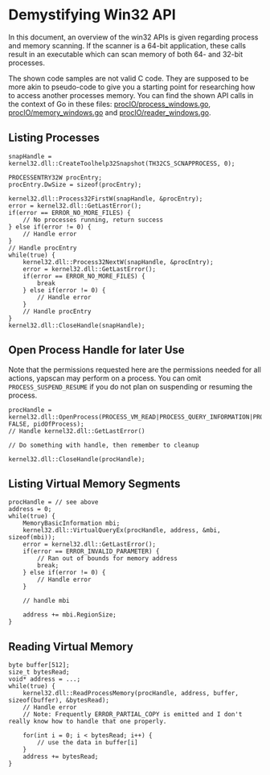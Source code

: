 # Demystifying Win32 API

In this document, an overview of the win32 APIs is given regarding process and memory scanning. If the scanner is a 64-bit application, these calls result in an executable which can scan memory of both 64- and 32-bit processes.

The shown code samples are not valid C code. They are supposed to be more akin to pseudo-code to give you a starting point for researching how to access another processes memory. You can find the shown API calls in the context of Go in these files: [procIO/process_windows.go](procIO/process_windows.go), [procIO/memory_windows.go](procIO/memory_windows.go) and [procIO/reader_windows.go](procIO/reader_windows.go).

## Listing Processes

```
snapHandle = kernel32.dll::CreateToolhelp32Snapshot(TH32CS_SCNAPPROCESS, 0);

PROCESSENTRY32W procEntry;
procEntry.DwSize = sizeof(procEntry);

kernel32.dll::Process32FirstW(snapHandle, &procEntry);
error = kernel32.dll::GetLastError();
if(error == ERROR_NO_MORE_FILES) {
	// No processes running, return success
} else if(error != 0) {
	// Handle error
}
// Handle procEntry
while(true) {
	kernel32.dll::Process32NextW(snapHandle, &procEntry);
	error = kernel32.dll::GetLastError();
	if(error == ERROR_NO_MORE_FILES) {
        break
    } else if(error != 0) {
        // Handle error
    }
   	// Handle procEntry
}
kernel32.dll::CloseHandle(snapHandle);
```

## Open Process Handle for later Use

Note that the permissions requested here are the permissions needed for all actions, yapscan may perform on a process. You can omit `PROCESS_SUSPEND_RESUME` if you do not plan on suspending or resuming the process.

```
procHandle = kernel32.dll::OpenProcess(PROCESS_VM_READ|PROCESS_QUERY_INFORMATION|PROCESS_SUSPEND_RESUME, FALSE, pidOfProcess);
// Handle kernel32.dll::GetLastError()

// Do something with handle, then remember to cleanup

kernel32.dll::CloseHandle(procHandle);
```

## Listing Virtual Memory Segments

```
procHandle = // see above
address = 0;
while(true) {
	MemoryBasicInformation mbi;
	kernel32.dll::VirtualQueryEx(procHandle, address, &mbi, sizeof(mbi));
	error = kernel32.dll::GetLastError();
	if(error == ERROR_INVALID_PARAMETER) {
		// Ran out of bounds for memory address
		break;
	} else if(error != 0) {
		// Handle error
	}
	
	// handle mbi
	
	address += mbi.RegionSize;
}
```

## Reading Virtual Memory

```
byte buffer[512];
size_t bytesRead;
void* address = ...;
while(true) {
	kernel32.dll::ReadProcessMemory(procHandle, address, buffer, sizeof(buffer), &bytesRead);
	// Handle error
	// Note: Frequently ERROR_PARTIAL_COPY is emitted and I don't really know how to handle that one properly.
	
	for(int i = 0; i < bytesRead; i++) {
		// use the data in buffer[i]
	}
	address += bytesRead;
}
```

